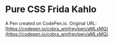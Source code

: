 # Pure CSS Frida Kahlo

A Pen created on CodePen.io. Original URL: [https://codepen.io/cobra_winfrey/pen/aMLxMQ](https://codepen.io/cobra_winfrey/pen/aMLxMQ).

